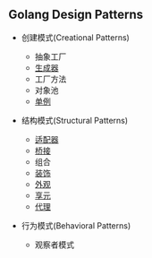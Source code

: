 ## Golang Design Patterns

* 创建模式(Creational Patterns)
    * 抽象工厂  
    * [生成器](https://github.com/MrVWY/GolangDesignPatterns/blob/master/Creational%20Patterns/builder.go)  
    * 工厂方法  
    * 对象池  
    * [单例](https://github.com/MrVWY/GolangDesignPatterns/blob/master/Creational%20Patterns/Singleton.go)  

* 结构模式(Structural Patterns)
    * [适配器](https://github.com/MrVWY/GolangDesignPatterns/blob/master/Structural%20Patterns/adapter.go)  
    * [桥接](https://github.com/MrVWY/GolangDesignPatterns/blob/master/Structural%20Patterns/bridging.go)  
    * 组合  
    * [装饰](https://github.com/MrVWY/GolangDesignPatterns/blob/master/Structural%20Patterns/decorator.go)  
    * [外观](https://github.com/MrVWY/GolangDesignPatterns/blob/master/Structural%20Patterns/facede.go)    
    * [享元](https://github.com/MrVWY/GolangDesignPatterns/blob/master/Structural%20Patterns/Flyweight.go)  
    * [代理](https://github.com/MrVWY/GolangDesignPatterns/blob/master/Structural%20Patterns/proxy.go)  

* 行为模式(Behavioral Patterns)
    * 观察者模式  